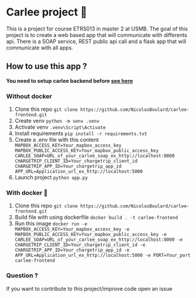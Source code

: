 # Carlee project 🚗
This is a project for course ETRS013 in master 2 at USMB.
The goal of this project is to create a web based app that will communicate with differents api.
There is a SOAP service, REST public api call and a flask app that will communicate with all apps.

## How to use this app ?
**You need to setup carlee backend before [see here](https://github.com/NicolasBoulard/carlee)**
### Without docker

1. Clone this repo `git clone https://github.com/NicolasBoulard/carlee-frontend.git`
2. Create venv `python -m venv .venv`
3. Activate venv `.venv\Script\Activate`
4. Install requirements `pip install -r requirements.txt`
5. Create a .env file with this content `
MAPBOX_ACCESS_KEY=Your_mapbox_access_key
MAPBOX_PUBLIC_ACCESS_KEY=Your_mapbox_public_access_key
CARLEE_SOAP=URL_of_your_carlee_soap_ex_http://localhost:8000
CHARGETRIP_CLIENT_ID=Your_chargetrip_client_id
CHARGETRIP_APP_ID=Your_chargetrip_app_id
APP_URL=Application_url_ex_http://localhost:5000`
6. Launch project `python app.py`

### With docker 🐋
1. Clone this repo `git clone https://github.com/NicolasBoulard/carlee-frontend.git`
2. Build file with using dockerfile `docker build . -t carlee-frontend`
3. Run this image `docker run -e MAPBOX_ACCESS_KEY=Your_mapbox_access_key -e MAPBOX_PUBLIC_ACCESS_KEY=Your_mapbox_public_access_key -e CARLEE_SOAP=URL_of_your_carlee_soap_ex_http://localhost:8000 -e CHARGETRIP_CLIENT_ID=Your_chargetrip_client_id -e CHARGETRIP_APP_ID=Your_chargetrip_app_id -e APP_URL=Application_url_ex_http://localhost:5000 -e PORT=Your_port carlee-frontend`

### Question ?
If you want to contribute to this project/improve code open an issue